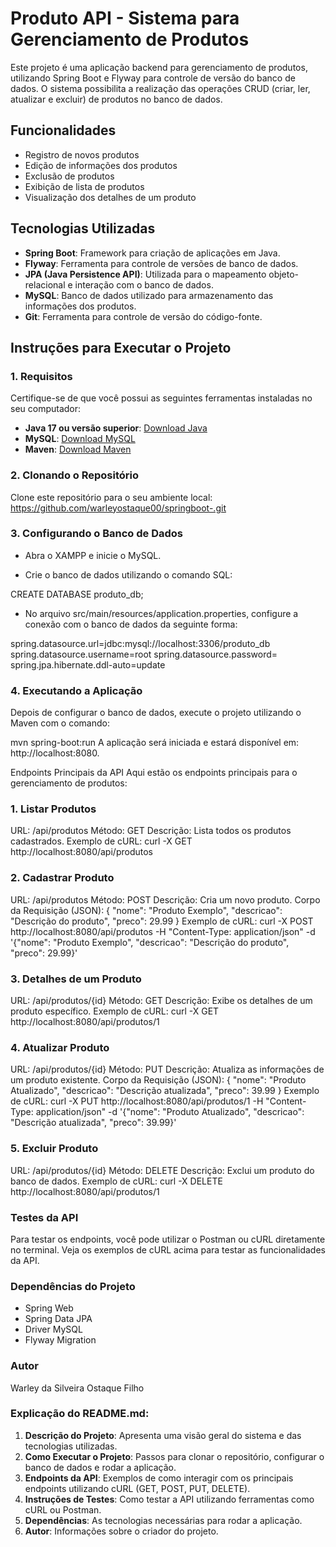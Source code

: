 # Produto API - Sistema para Gerenciamento de Produtos
Este projeto é uma aplicação backend para gerenciamento de produtos, utilizando Spring Boot e Flyway para controle de versão do banco de dados. O sistema possibilita a realização das operações CRUD (criar, ler, atualizar e excluir) de produtos no banco de dados.

## Funcionalidades
- Registro de novos produtos
- Edição de informações dos produtos
- Exclusão de produtos
- Exibição de lista de produtos
- Visualização dos detalhes de um produto
## Tecnologias Utilizadas
- **Spring Boot**: Framework para criação de aplicações em Java.
- **Flyway**: Ferramenta para controle de versões de banco de dados.
- **JPA (Java Persistence API)**: Utilizada para o mapeamento objeto-relacional e interação com o banco de dados.
- **MySQL**: Banco de dados utilizado para armazenamento das informações dos produtos.
- **Git**: Ferramenta para controle de versão do código-fonte.
## Instruções para Executar o Projeto
### 1. Requisitos
Certifique-se de que você possui as seguintes ferramentas instaladas no seu computador:

- **Java 17 ou versão superior**: [Download Java](https://www.oracle.com/java/technologies/javase-jdk17-downloads.html)
- **MySQL**: [Download MySQL](https://dev.mysql.com/downloads/installer/)
- **Maven**: [Download Maven](https://maven.apache.org/download.cgi)
### 2. Clonando o Repositório
Clone este repositório para o seu ambiente local:
https://github.com/warleyostaque00/springboot-.git
### 3. Configurando o Banco de Dados
 - Abra o XAMPP e inicie o MySQL.

 - Crie o banco de dados utilizando o comando SQL:

CREATE DATABASE produto_db;
 - No arquivo src/main/resources/application.properties, configure a conexão com o banco de dados da seguinte forma:

spring.datasource.url=jdbc:mysql://localhost:3306/produto_db
spring.datasource.username=root
spring.datasource.password=
spring.jpa.hibernate.ddl-auto=update
### 4. Executando a Aplicação
Depois de configurar o banco de dados, execute o projeto utilizando o Maven com o comando:

mvn spring-boot:run
A aplicação será iniciada e estará disponível em: http://localhost:8080.

Endpoints Principais da API
Aqui estão os endpoints principais para o gerenciamento de produtos:

### 1. Listar Produtos
URL: /api/produtos
Método: GET
Descrição: Lista todos os produtos cadastrados.
Exemplo de cURL:
curl -X GET http://localhost:8080/api/produtos
### 2. Cadastrar Produto
URL: /api/produtos
Método: POST
Descrição: Cria um novo produto.
Corpo da Requisição (JSON):
{
  "nome": "Produto Exemplo",
  "descricao": "Descrição do produto",
  "preco": 29.99
}
Exemplo de cURL:
curl -X POST http://localhost:8080/api/produtos -H "Content-Type: application/json" -d '{"nome": "Produto Exemplo", "descricao": "Descrição do produto", "preco": 29.99}'
### 3. Detalhes de um Produto
URL: /api/produtos/{id}
Método: GET
Descrição: Exibe os detalhes de um produto específico.
Exemplo de cURL:
curl -X GET http://localhost:8080/api/produtos/1
### 4. Atualizar Produto
URL: /api/produtos/{id}
Método: PUT
Descrição: Atualiza as informações de um produto existente.
Corpo da Requisição (JSON):
{
  "nome": "Produto Atualizado",
  "descricao": "Descrição atualizada",
  "preco": 39.99
}
Exemplo de cURL:
curl -X PUT http://localhost:8080/api/produtos/1 -H "Content-Type: application/json" -d '{"nome": "Produto Atualizado", "descricao": "Descrição atualizada", "preco": 39.99}'
### 5. Excluir Produto
URL: /api/produtos/{id}
Método: DELETE
Descrição: Exclui um produto do banco de dados.
Exemplo de cURL:
curl -X DELETE http://localhost:8080/api/produtos/1
### Testes da API
Para testar os endpoints, você pode utilizar o Postman ou cURL diretamente no terminal. Veja os exemplos de cURL acima para testar as funcionalidades da API.

### Dependências do Projeto
 - Spring Web
 - Spring Data JPA
 - Driver MySQL
 - Flyway Migration
### Autor
Warley da Silveira Ostaque Filho

### Explicação do README.md:
1. **Descrição do Projeto**: Apresenta uma visão geral do sistema e das tecnologias utilizadas.
2. **Como Executar o Projeto**: Passos para clonar o repositório, configurar o banco de dados e rodar a aplicação.
3. **Endpoints da API**: Exemplos de como interagir com os principais endpoints utilizando cURL (GET, POST, PUT, DELETE).
4. **Instruções de Testes**: Como testar a API utilizando ferramentas como cURL ou Postman.
5. **Dependências**: As tecnologias necessárias para rodar a aplicação.
6. **Autor**: Informações sobre o criador do projeto.
